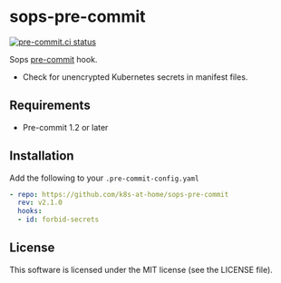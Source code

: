 # sops-pre-commit

[![pre-commit.ci status](https://results.pre-commit.ci/badge/github/k8s-at-home/sops-pre-commit/main.svg)](https://results.pre-commit.ci/latest/github/k8s-at-home/sops-pre-commit/main)

Sops [pre-commit](https://pre-commit.com/) hook.

* Check for unencrypted Kubernetes secrets in manifest files.

## Requirements

* Pre-commit 1.2 or later

## Installation

Add the following to your `.pre-commit-config.yaml`


```yaml
- repo: https://github.com/k8s-at-home/sops-pre-commit
  rev: v2.1.0
  hooks:
  - id: forbid-secrets
```

## License

This software is licensed under the MIT license (see the LICENSE file).
